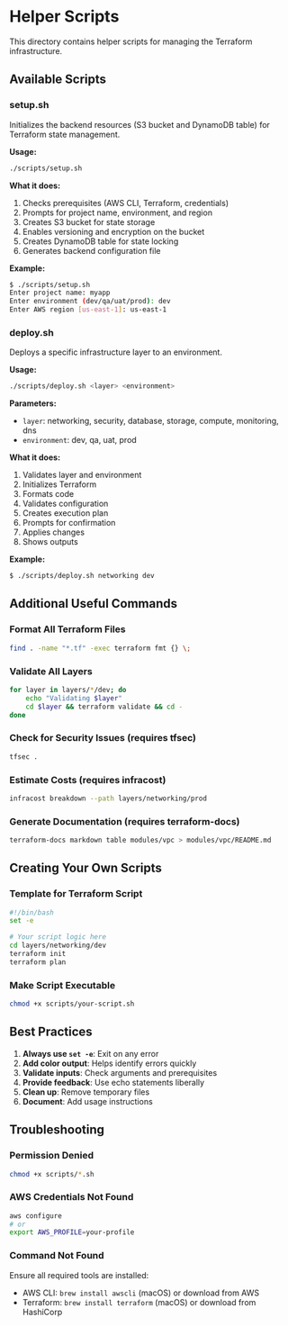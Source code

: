 # Helper Scripts

This directory contains helper scripts for managing the Terraform infrastructure.

## Available Scripts

### setup.sh
Initializes the backend resources (S3 bucket and DynamoDB table) for Terraform state management.

**Usage:**
```bash
./scripts/setup.sh
```

**What it does:**
1. Checks prerequisites (AWS CLI, Terraform, credentials)
2. Prompts for project name, environment, and region
3. Creates S3 bucket for state storage
4. Enables versioning and encryption on the bucket
5. Creates DynamoDB table for state locking
6. Generates backend configuration file

**Example:**
```bash
$ ./scripts/setup.sh
Enter project name: myapp
Enter environment (dev/qa/uat/prod): dev
Enter AWS region [us-east-1]: us-east-1
```

### deploy.sh
Deploys a specific infrastructure layer to an environment.

**Usage:**
```bash
./scripts/deploy.sh <layer> <environment>
```

**Parameters:**
- `layer`: networking, security, database, storage, compute, monitoring, dns
- `environment`: dev, qa, uat, prod

**What it does:**
1. Validates layer and environment
2. Initializes Terraform
3. Formats code
4. Validates configuration
5. Creates execution plan
6. Prompts for confirmation
7. Applies changes
8. Shows outputs

**Example:**
```bash
$ ./scripts/deploy.sh networking dev
```

## Additional Useful Commands

### Format All Terraform Files
```bash
find . -name "*.tf" -exec terraform fmt {} \;
```

### Validate All Layers
```bash
for layer in layers/*/dev; do
    echo "Validating $layer"
    cd $layer && terraform validate && cd -
done
```

### Check for Security Issues (requires tfsec)
```bash
tfsec .
```

### Estimate Costs (requires infracost)
```bash
infracost breakdown --path layers/networking/prod
```

### Generate Documentation (requires terraform-docs)
```bash
terraform-docs markdown table modules/vpc > modules/vpc/README.md
```

## Creating Your Own Scripts

### Template for Terraform Script
```bash
#!/bin/bash
set -e

# Your script logic here
cd layers/networking/dev
terraform init
terraform plan
```

### Make Script Executable
```bash
chmod +x scripts/your-script.sh
```

## Best Practices

1. **Always use `set -e`**: Exit on any error
2. **Add color output**: Helps identify errors quickly
3. **Validate inputs**: Check arguments and prerequisites
4. **Provide feedback**: Use echo statements liberally
5. **Clean up**: Remove temporary files
6. **Document**: Add usage instructions

## Troubleshooting

### Permission Denied
```bash
chmod +x scripts/*.sh
```

### AWS Credentials Not Found
```bash
aws configure
# or
export AWS_PROFILE=your-profile
```

### Command Not Found
Ensure all required tools are installed:
- AWS CLI: `brew install awscli` (macOS) or download from AWS
- Terraform: `brew install terraform` (macOS) or download from HashiCorp
